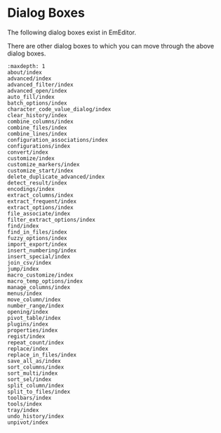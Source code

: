 # Dialog Boxes

The following dialog boxes exist in EmEditor.



















































































































There are other dialog boxes to which you can move through the above dialog
boxes.


```{toctree}
:maxdepth: 1
about/index
advanced/index
advanced_filter/index
advanced_open/index
auto_fill/index
batch_options/index
character_code_value_dialog/index
clear_history/index
combine_columns/index
combine_files/index
combine_lines/index
configuration_associations/index
configurations/index
convert/index
customize/index
customize_markers/index
customize_start/index
delete_duplicate_advanced/index
detect_result/index
encodings/index
extract_columns/index
extract_frequent/index
extract_options/index
file_associate/index
filter_extract_options/index
find/index
find_in_files/index
fuzzy_options/index
import_export/index
insert_numbering/index
insert_special/index
join_csv/index
jump/index
macro_customize/index
macro_temp_options/index
manage_columns/index
menus/index
move_column/index
number_range/index
opening/index
pivot_table/index
plugins/index
properties/index
regist/index
repeat_count/index
replace/index
replace_in_files/index
save_all_as/index
sort_columns/index
sort_multi/index
sort_sel/index
split_column/index
split_to_files/index
toolbars/index
tools/index
tray/index
undo_history/index
unpivot/index
```

